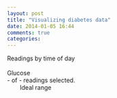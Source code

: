 ```yaml
---
layout: post
title: "Visualizing diabetes data"
date: 2014-01-05 16:44
comments: true
categories: 
---
```


<link rel="stylesheet" type="text/css" href="/stylesheets/diabetes.css">
<link rel="stylesheet" type="text/css" href="/stylesheets/braces.css">
<script type="text/javascript" src="/javascripts/crossfilter.v1.min.js"></script>
<script src="http://d3js.org/d3.v3.min.js"></script>
<div id="charts">
  <div id="hour-chart" class="chart">
    <div class="title">Readings by time of day</div>
  </div>
  <br>
  <div id="delay-chart" class="chart">
    <div class="title">Glucose</div>
  </div>
</div>
<aside id="totals"><span id="active">-</span> of <span id="total">-</span> readings selected.</aside>

<div id="lists">
  <div id="flight-list" class="list"></div>
</div>

<script>
// (It's CSV, but GitHub Pages only gzip's JSON at the moment.)
d3.csv("/assets/diabetes.json", function(error, flights) {

  // Various formatters.
  var formatNumber = d3.format(",d"),
      formatChange = d3.format("+,d"),
      formatDate = d3.time.format("%B %d, %Y"),
      formatTime = d3.time.format("%I:%M %p");

  // A nest operator, for grouping the flight list.
  var nestByDate = d3.nest()
      .key(function(d) { return d3.time.day(d.time); });

  // A little coercion, since the CSV is untyped.
  flights.forEach(function(d, i) {
    d.index = i;
    d.time = parseDate(d.time);
    d.bg = +d.bg;
    d.hour = d.time.getHours();
  });

  // Create the crossfilter for the relevant dimensions and groups.
  var flight = crossfilter(flights),
      all = flight.groupAll(),
      date = flight.dimension(function(d) { return d.time; }),
      dates = date.group(d3.time.day),
      hour = flight.dimension(function(d) { return d.time.getHours() + d.time.getMinutes() / 60; }),
      hours = hour.group(Math.floor),
      delay = flight.dimension(function(d) { return d.bg; }),
      delays = delay.group(function(d) { return Math.floor(d / 10) * 10; })

  var charts = [

    barChart()
        .dimension(hour)
        .group(hours)
      .x(d3.scale.linear()
        .domain([0, 24])
        .rangeRound([0, 500])),

    barChart()
        .dimension(delay)
        .group(delays)
      .x(d3.scale.linear()
        .domain([0, 600])
        .rangeRound([0, 800]))
  ];

  // Given our array of charts, which we assume are in the same order as the
  // .chart elements in the DOM, bind the charts to the DOM and render them.
  // We also listen to the chart's brush events to update the display.
  var chart = d3.selectAll(".chart")
      .data(charts)
      .each(function(chart) { chart.on("brush", renderAll).on("brushend", renderAll); });

  // Render the initial lists.
  var list = d3.selectAll(".list")
      .data([flightList]);

  // Render the total.
  d3.selectAll("#total")
      .text(formatNumber(flight.size()));

  renderAll();

  // Renders the specified chart or list.
  function render(method) {
    d3.select(this).call(method);
  }

  // Whenever the brush moves, re-rendering everything.
  function renderAll() {
    chart.each(render);
    list.each(render);
    d3.select("#active").text(formatNumber(all.value()));
  }

  // Like d3.time.format, but faster.
  function parseDate(d) {
    return new Date(2013,
        d.substring(0, 2) - 1,
        d.substring(2, 4),
        d.substring(4, 6),
        d.substring(6, 8));
  }

  window.filter = function(filters) {
    filters.forEach(function(d, i) { charts[i].filter(d); });
    renderAll();
  };

  window.reset = function(i) {
    charts[i].filter(null);
    renderAll();
  };

  function flightList(div) {
    var flightsByDate = nestByDate.entries(date.top(1200));

    div.each(function() {
      var date = d3.select(this).selectAll(".date")
          .data(flightsByDate, function(d) { return d.key; });

      date.enter().append("div")
          .attr("class", "date")
        .append("div")
          .attr("class", "day")
          .text(function(d) { return formatDate(d.values[0].time); });

      date.exit().remove();

      var flight = date.order().selectAll(".flight")
          .data(function(d) { return d.values; }, function(d) { return d.index; });

      var flightEnter = flight.enter().append("div")
          .attr("class", "flight");
      
      flightEnter.append("div")
          .attr("class", "time")
          .text(function(d) { return formatTime(d.time); });

      flightEnter.append("div")
          .attr("class", "delay")
          .classed("inrange", function(d) { return d.bg > 69 && d.bg < 181})
          .classed("highoutofrange", function(d) { return d.bg >= 181 })
          .classed("lowoutofrange", function(d) { return d.bg < 69 })
          .text(function(d) { return d.bg + " mg/dl"; });

      flight.exit().remove();

      flight.sort(function(a, b) { return b - a; });
    });
  }

  function barChart() {
    if (!barChart.id) barChart.id = 0;

    var margin = {top: 10, right: 10, bottom: 20, left: 10},
        width = 600 - margin.left - margin.right,
        x = d3.scale.linear().range([0, width]),
        y = d3.scale.linear().range([100, 0]),
        id = barChart.id++,
        axis = d3.svg.axis().orient("bottom"),
        brush = d3.svg.brush(),
        brushDirty,
        dimension,
        group,
        round;

    function chart(div) {
      var height = y.range()[0];

      y.domain([0, group.top(1)[0].value]);

      div.each(function() {
        var div = d3.select(this),
            g = div.select("g");

        // Create the skeletal chart.
        if (g.empty()) {

          div.select(".title").append("a")
              .attr("href", "javascript:reset(" + id + ")")
              .attr("class", "reset")
              .text("reset")
              .style("display", "none");

          g = div.append("svg")
              .attr("width", width + margin.left + margin.right)
              .attr("height", height + margin.top + margin.bottom)
            .append("g")
              .attr("transform", "translate(" + margin.left + "," + margin.top + ")");

          g.append("clipPath")
              .attr("id", "clip-" + id)
            .append("rect")
              .attr("width", width)
              .attr("height", height);

          g.selectAll(".bar")
              .data(["background", "foreground"])
            .enter().append("path")
              .attr("class", function(d) { return d + " bar"; })
              .datum(group.all());

          g.selectAll(".foreground.bar")
              .attr("clip-path", "url(#clip-" + id + ")");

          g.append("g")
              .attr("class", "axis")
              .attr("transform", "translate(0," + height + ")")
              .call(axis);

          // Initialize the brush component with pretty resize handles.
          var gBrush = g.append("g").attr("class", "brush").call(brush);
          gBrush.selectAll("rect").attr("height", height);
          gBrush.selectAll(".resize").append("path").attr("d", resizePath);
        }

        // Only redraw the brush if set externally.
        if (brushDirty) {
          brushDirty = false;
          g.selectAll(".brush").call(brush);
          div.select(".title a").style("display", brush.empty() ? "none" : null);
          if (brush.empty()) {
            g.selectAll("#clip-" + id + " rect")
                .attr("x", 0)
                .attr("width", width);
          } else {
            var extent = brush.extent();
            g.selectAll("#clip-" + id + " rect")
                .attr("x", x(extent[0]))
                .attr("width", x(extent[1]) - x(extent[0]));
          }
        }

        g.selectAll(".bar").attr("d", barPath);
      });

      function barPath(groups) {
        var path = [],
            i = -1,
            n = groups.length,
            d;
        while (++i < n) {
          d = groups[i];
          path.push("M", x(d.key), ",", height, "V", y(d.value), "h9V", height);
        }
        return path.join("");
      }

      function resizePath(d) {
        var e = +(d == "e"),
            x = e ? 1 : -1,
            y = height / 3;
        return "M" + (.5 * x) + "," + y
            + "A6,6 0 0 " + e + " " + (6.5 * x) + "," + (y + 6)
            + "V" + (2 * y - 6)
            + "A6,6 0 0 " + e + " " + (.5 * x) + "," + (2 * y)
            + "Z"
            + "M" + (2.5 * x) + "," + (y + 8)
            + "V" + (2 * y - 8)
            + "M" + (4.5 * x) + "," + (y + 8)
            + "V" + (2 * y - 8);
      }
    }

    brush.on("brushstart.chart", function() {
      var div = d3.select(this.parentNode.parentNode.parentNode);
      div.select(".title a").style("display", null);
    });

    brush.on("brush.chart", function() {
      var g = d3.select(this.parentNode),
          extent = brush.extent();
      if (round) g.select(".brush")
          .call(brush.extent(extent = extent.map(round)))
        .selectAll(".resize")
          .style("display", null);
      g.select("#clip-" + id + " rect")
          .attr("x", x(extent[0]))
          .attr("width", x(extent[1]) - x(extent[0]));
      dimension.filterRange(extent);
    });

    brush.on("brushend.chart", function() {
      if (brush.empty()) {
        var div = d3.select(this.parentNode.parentNode.parentNode);
        div.select(".title a").style("display", "none");
        div.select("#clip-" + id + " rect").attr("x", null).attr("width", "100%");
        dimension.filterAll();
      }
    });

    chart.margin = function(_) {
      if (!arguments.length) return margin;
      margin = _;
      return chart;
    };

    chart.x = function(_) {
      if (!arguments.length) return x;
      x = _;
      axis.scale(x);
      brush.x(x);
      return chart;
    };

    chart.y = function(_) {
      if (!arguments.length) return y;
      y = _;
      return chart;
    };

    chart.dimension = function(_) {
      if (!arguments.length) return dimension;
      dimension = _;
      return chart;
    };

    chart.filter = function(_) {
      if (_) {
        brush.extent(_);
        dimension.filterRange(_);
      } else {
        brush.clear();
        dimension.filterAll();
      }
      brushDirty = true;
      return chart;
    };

    chart.group = function(_) {
      if (!arguments.length) return group;
      group = _;
      return chart;
    };

    chart.round = function(_) {
      if (!arguments.length) return round;
      round = _;
      return chart;
    };

    return d3.rebind(chart, brush, "on");
  }
});
</script>
<div id="curly-brace">
  <div id="left" class="brace"></div>
  <div id="right" class="brace"></div>
  <span style="margin-left:30px;">Ideal range</span>
</div>
